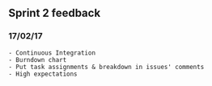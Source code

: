 ## Sprint 2 feedback

### 17/02/17
	- Continuous Integration
	- Burndown chart
	- Put task assignments & breakdown in issues' comments
	- High expectations